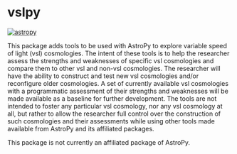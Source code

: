 # vslpy

[![astropy](http://img.shields.io/badge/powered%20by-AstroPy-orange.svg?style=flat)](http://www.astropy.org/)

This package adds tools to be used with AstroPy to explore variable speed of light (vsl) cosmologies.  The intent of these tools is to help the researcher assess the strengths and weaknesses of specific vsl cosmologies and compare them to other vsl and non-vsl cosmologies.  The researcher will have the ability to construct and test new vsl cosmologies and/or reconfigure older cosmologies.  A set of currently available vsl cosmologies with a programmatic assessment of their strengths and weaknesses will be made available as a baseline for further development.  The tools are not intended to foster any particular vsl cosmology, nor any vsl cosmology at all, but rather to allow the researcher full control over the construction of such cosmologies and their assessments while using other tools made available from AstroPy and its affiliated packages.

This package is not currently an affiliated package of AstroPy.
